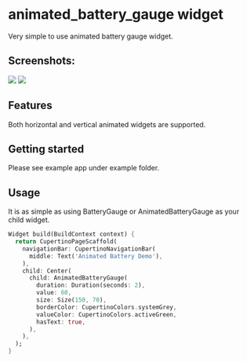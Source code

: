 # animated_battery_gauge widget

Very simple to use animated battery gauge widget.

## Screenshots:
![](https://github.com/shiniwat/animated_batery_gauge/demo/animated_battery_horizontal.gif)
![](https://github.com/shiniwat/animated_batery_gauge/demo/animated_battery_vertical.gif)

## Features

Both horizontal and vertical animated widgets are supported.

## Getting started

Please see example app under example folder.

## Usage

It is as simple as using BatteryGauge or AnimatedBatteryGauge as your child widget.

```dart
Widget build(BuildContext context) {
  return CupertinoPageScaffold(
    navigationBar: CupertinoNavigationBar(
      middle: Text('Animated Battery Demo'),
    ),
    child: Center(
      child: AnimatedBatteryGauge(
        duration: Duration(seconds: 2),
        value: 60,
        size: Size(150, 70),
        borderColor: CupertinoColors.systemGrey,
        valueColor: CupertinoColors.activeGreen,
        hasText: true,
      ),
    ),
  );
}
```
